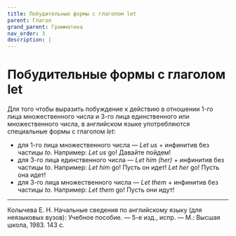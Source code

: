 ```yaml
---
title: Побудительные формы с глаголом let
parent: Глагол
grand_parent: Грамматика
nav_order: 3
description: |
---
```


# Побудительные формы с глаголом let

Для того чтобы выразить побуждение к действию в отношении 1-го лица
множественного числа и 3-го лица единственного или множественного
числа, в английском языке употребляются специальные формы с глаголом
*let*:
- для 1-го лица множественного числа — *Let us* + инфинитив без
  частицы *to*.  Например: *Let us* go!  Давайте пойдем!
- для 3-го лица единственного числа — *Let him (her)* + инфинитив без
  частицы *to*.  Например: *Let him* go!  Пусть он идет!  *Let her*
  go!  Пусть она идет!
- для 3-го лица множественного числа — *Let them* + инфинитив без
  частицы *to*.  Например: *Let them* go!  Пусть они идут!


---

Колычева Е. Н.  Начальные сведения по английскому языку (для
неязыковых вузов): Учебное пособие. — 5-е изд., испр. — М.: Высшая
школа, 1983. 143 с.
